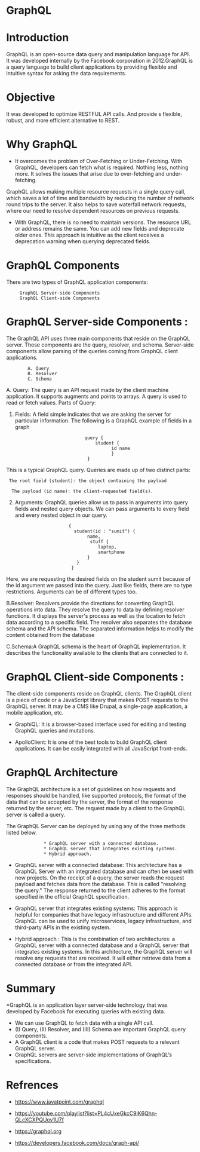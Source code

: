 # GraphQL
# Introduction
GraphQL is an open-source data query and manipulation language for API. It was developed internally by the Facebook corporation in 2012.GraphQL is a query language to build client applications by providing flexible and intuitive syntax for asking the data requirements.

# Objective
It was developed to optimize RESTFUL API calls. And provide s flexible, robust, and more efficient alternative to REST.

# Why GraphQL

* It overcomes the problem of Over-Fetching or Under-Fetching. With GraphQL, developers can fetch what is required. Nothing less, nothing more. It solves the issues that arise due to over-fetching and under-fetching.

GraphQL allows making multiple resource requests in a single query call, which saves a lot of time and bandwidth by reducing the number of network round trips to the server. It also helps to save waterfall network requests, where our need to resolve dependent resources on previous requests. 

* With GraphQL, there is no need to maintain versions. The resource URL or address remains the same. You can add new fields and deprecate older ones. This approach is intuitive as the client receives a deprecation warning when querying deprecated fields.


# GraphQL Components


There are two types of GraphQL application components:

         GraphQL Server-side Components
         GraphQL Client-side Components
         
         
# GraphQL Server-side Components : 
The GraphQL API uses three main components that reside on the GraphQL server. These components are the query, resolver, and schema. Server-side components allow parsing of the queries coming from GraphQL client applications.


            A. Query
            B. Resolver
            C. Schema


A. Query: The query is an API request made by the client machine application. It supports augments and points to arrays. A query is used to read or fetch values.
Parts of Query:
 1. Fields: A field simple indicates that we are asking the server for particular information. The following is a GraphQL example of fields in a graph
 
 
                                  query {
                                      student {
                                            id name
                                            }
                                   }
                                   
                                   
                                   
This is a typical GraphQL query. Queries are made up of two distinct parts:

     The root field (student): the object containing the payload
     
      The payload (id name): the client-requested field(s).
                                  
                                  
  2. Arguments: GraphQL queries allow us to pass in arguments into query fields and nested query objects. We can pass arguments to every field and every nested object in our query. 
  
                             
                             {
                               student(id : "sumit") {
                                    name,
                                     stuff {
                                        laptop,
                                        smartphone
                                    }
                                }
                              }
                              
                              
 Here, we are requesting the desired fields on the student sumit because of the id argument we passed into the query. Just like fields, there are no type restrictions. Arguments can be of different types too.
  
  
 
 B.Resolver: Resolvers provide the directions for converting GraphQL operations into data. They resolve the query to data by defining resolver functions.
It displays the server's process as well as the location to fetch data according to a specific field. The resolver also separates the database schema and the API schema. The separated information helps to modify the content obtained from the database
    
    
    
 C.Schema:A GraphQL schema is the heart of GraphQL implementation. It describes the functionality available to the clients that are connected to it.
 
 
 
 
 
 
 # GraphQL Client-side Components : 
 The client-side components reside on GraphQL clients. The GraphQL client is a piece of code or a JavaScript library that makes POST requests to the GraphQL server. It may be a CMS like Drupal, a single-page application, a mobile application, etc.
  
  
  * GraphiQL: It is a browser-based interface used for editing and testing GraphQL queries and mutations.
  
  * ApolloClient: It is one of the best tools to build GraphQL client applications. It can be easily integrated with all JavaScript front-ends.


# GraphQL Architecture

The GraphQL architecture is a set of guidelines on how requests and responses should be handled, like supported protocols, the format of the data that can be accepted by the server, the format of the response returned by the server, etc. The request made by a client to the GraphQL server is called a query.

The GraphQL Server can be deployed by using any of the three methods listed below.

                  * GraphQL server with a connected database.
                  * GraphQL server that integrates existing systems.
                  * Hybrid approach.




* GraphQL server with a connected database: 
This architecture has a GraphQL Server with an integrated database and can often be used with new projects. On the receipt of a query, the server reads the request payload and fetches data from the database. This is called "resolving the query." The response returned to the client adheres to the format specified in the official GraphQL specification.


* GraphQL server that integrates existing systems: 
 This approach is helpful for companies that have legacy infrastructure and different APIs. GraphQL can be used to unify microservices, legacy infrastructure, and third-party APIs in the existing system.

* Hybrid approach :
This is the combination of two architectures: a GraphQL server with  a connected database and a GraphQL server that integrates existing systems. In this architecture, the GraphQL server will resolve any requests that are received. It will either retrieve data from a connected database or from the integrated API.


# Summary

*GraphQL is an application layer server-side technology that was developed by Facebook for executing queries with existing data.
* We can use GraphQL to fetch data with a single API call.
*   (I) Query, (II) Resolver, and (III) Schema are important GraphQL query components.
* A GraphQL client is a code that makes POST requests to a relevant GraphQL server.
* GraphQL servers are server-side implementations of GraphQL’s specifications.
# Refrences

 * https://www.javatpoint.com/graphql

 * https://youtube.com/playlist?list=PL4cUxeGkcC9iK6Qhn-QLcXCXPQUov1U7f

 * https://graphql.org

 * https://developers.facebook.com/docs/graph-api/
  

